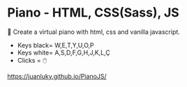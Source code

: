 # Piano - HTML, CSS(Sass), JS
🎹 Create a virtual piano with html, css and vanilla javascript. 

- Keys black= W,E,T,Y,U,O,P
- Keys white= A,S,D,F,G,H,J,K,L,Ç
- Clicks = 🖱️

https://juanluky.github.io/PianoJS/

